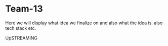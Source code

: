 # Team-13

Here we will display what idea we finalize on and also what the idea is.
also tech stack etc.

UpSTREAMING

